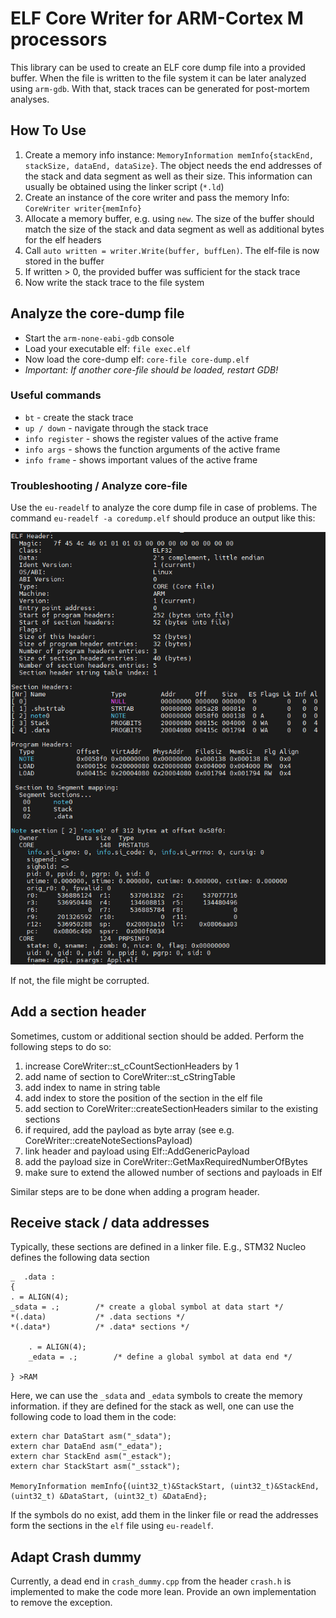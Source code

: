 # ELF Core Writer for ARM-Cortex M processors

This library can be used to create an ELF core dump file into a provided buffer. When the file is written to the file system it can be later analyzed using `arm-gdb`.
With that, stack traces can be generated for post-mortem analyses.

## How To Use
1) Create a memory info instance: `MemoryInformation memInfo{stackEnd, stackSize, dataEnd, dataSize}`. The object needs the end addresses of the stack and data segment as well as their size. This information can usually be obtained using the linker script (`*.ld`)
2) Create an instance of the core writer and pass the memory Info: `CoreWriter writer{memInfo}`
3) Allocate a memory buffer, e.g. using `new`. The size of the buffer should match the size of the stack and data segment as well as additional bytes for the elf headers
4) Call `auto written = writer.Write(buffer, buffLen)`. The elf-file is now stored in the buffer
5) If written > 0, the provided buffer was sufficient for the stack trace
6) Now write the stack trace to the file system

## Analyze the core-dump file
* Start the `arm-none-eabi-gdb` console
* Load your executable elf: `file exec.elf`
* Now load the core-dump elf: `core-file core-dump.elf`
* *Important: If another core-file should be loaded, restart GDB!*

### Useful commands
* `bt` - create the stack trace
* `up / down` - navigate through the stack trace
* `info register` - shows the register values of the active frame
* `info args` - shows the function arguments of the active frame
* `info frame` - shows important values of the active frame

### Troubleshooting / Analyze core-file
Use the `eu-readelf` to analyze the core dump file in case of problems. The command `eu-readelf -a coredump.elf` should produce an output like this:

![alt text](img.png "Image")

If not, the file might be corrupted.

## Add a section header
Sometimes, custom or additional section should be added. Perform the following steps to do so: 

1) increase CoreWriter::st_cCountSectionHeaders by 1
2) add name of section to CoreWriter::st_cStringTable
3) add index to name in string table
4) add index to store the position of the section in the elf file
5) add section to CoreWriter::createSectionHeaders similar to the existing sections
6) if required, add the payload as byte array (see e.g. CoreWriter::createNoteSectionsPayload)
7) link header and payload using Elf::AddGenericPayload
8) add the payload size in CoreWriter::GetMaxRequiredNumberOfBytes
9) make sure to extend the allowed number of sections and payloads in Elf

Similar steps are to be done when adding a program header.

## Receive stack / data addresses
Typically, these sections are defined in a linker file.  E.g., STM32 Nucleo defines the following data section
```
_  .data :
{
. = ALIGN(4);
_sdata = .;        /* create a global symbol at data start */
*(.data)           /* .data sections */
*(.data*)          /* .data* sections */

    . = ALIGN(4);
    _edata = .;        /* define a global symbol at data end */

} >RAM 
```
Here, we can use the `_sdata` and `_edata` symbols to create the memory information. if they are defined for the stack as well, one can use the following code to load them in the code:
```
extern char DataStart asm("_sdata");
extern char DataEnd asm("_edata");
extern char StackEnd asm("_estack");
extern char StackStart asm("_sstack");

MemoryInformation memInfo{(uint32_t)&StackStart, (uint32_t)&StackEnd, (uint32_t) &DataStart, (uint32_t) &DataEnd};
```

If the symbols do no exist, add them in the linker file or read the addresses form the sections in the `elf` file using `eu-readelf`. 

## Adapt Crash dummy
Currently, a dead end in `crash_dummy.cpp` from the header `crash.h` is implemented to make the code more lean. Provide an own implementation to remove the exception.